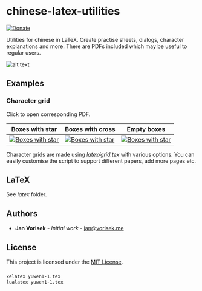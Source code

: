 # chinese-latex-utilities
[![Donate](https://img.shields.io/badge/Donate-PayPal-green.svg)](https://www.paypal.com/cgi-bin/webscr?cmd=_s-xclick&hosted_button_id=L6PE9DXFGXPY6)

Utilities for chinese in LaTeX. Create practise sheets, dialogs, character explanations and more. There are PDFs included which may be useful to regular users. 

![alt text](https://jan.vorisek.me/images/github.jpg "Example")

## Examples

### Character grid

Click to open corresponding PDF.

Boxes with star | Boxes with cross | Empty boxes
---|---|---
[![Boxes with star](https://jan.vorisek.me/images/sq2.jpg "Boxes with star")](pdf/grid/star.pdf) | [![Boxes with star](https://jan.vorisek.me/images/sq1.jpg "Boxes with star")](pdf/grid/cross.pdf) | [![Boxes with star](https://jan.vorisek.me/images/sq3.jpg "Boxes with star")](pdf/grid/empty.pdf)

Character grids are made using *latex/grid.tex* with various options. You can easily customise the script to support different papers, add more pages etc.

## LaTeX

See *latex* folder.

## Authors

* **Jan Vorisek** - *Initial work* - [jan@vorisek.me](jan@vorisek.me)

## License

This project is licensed under the [MIT License](LICENSE.md).

<!--## Acknowledgments

* Jane Doe
* John Doe
-->


###
```bash
xelatex yuwen1-1.tex
lualatex yuwen1-1.tex
```
